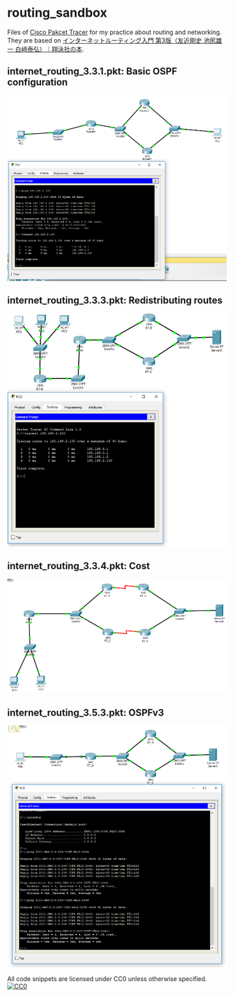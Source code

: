 # routing_sandbox

Files of [Cisco Pakcet Tracer](https://www.netacad.com/courses/packet-tracer-download/) for my practice about routing and networking. They are based on [インターネットルーティング入門 第3版（友近剛史 池尻雄一 白﨑泰弘）｜翔泳社の本](https://www.shoeisha.co.jp/book/detail/9784798134819).

## internet_routing_3.3.1.pkt: Basic OSPF configuration

![](internet_routing_3.3.1.png)

## internet_routing_3.3.3.pkt: Redistributing routes

![](internet_routing_3.3.3.png)

## internet_routing_3.3.4.pkt: Cost

![](internet_routing_3.3.4.png)

## internet_routing_3.5.3.pkt: OSPFv3

![](internet_routing_3.5.3.png)

All code snippets are licensed under CC0 unless otherwise specified.
[![CC0](http://i.creativecommons.org/p/zero/1.0/88x31.png)](http://creativecommons.org/publicdomain/zero/1.0/)
